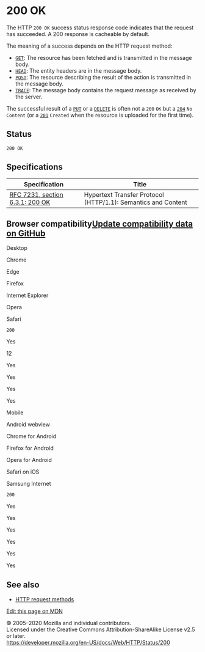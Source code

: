 200 OK
======

The HTTP `200 OK` success status response code indicates that the request has succeeded. A 200 response is cacheable by default.

The meaning of a success depends on the HTTP request method:

-   [`GET`](../methods/get): The resource has been fetched and is transmitted in the message body.
-   [`HEAD`](../methods/head): The entity headers are in the message body.
-   [`POST`](../methods/post): The resource describing the result of the action is transmitted in the message body.
-   [`TRACE`](../methods/trace): The message body contains the request message as received by the server.

The successful result of a [`PUT`](../methods/put) or a [`DELETE`](../methods/delete) is often not a `200` `OK` but a [`204`](204) `No Content` (or a [`201`](201) `Created` when the resource is uploaded for the first time).

Status
------

    200 OK

Specifications
--------------

<table><thead><tr class="header"><th>Specification</th><th>Title</th></tr></thead><tbody><tr class="odd"><td><a href="https://tools.ietf.org/html/rfc7231#section-6.3.1">RFC 7231, section 6.3.1: 200 OK</a></td><td>Hypertext Transfer Protocol (HTTP/1.1): Semantics and Content</td></tr></tbody></table>

Browser compatibility<a href="https://github.com/mdn/browser-compat-data" class="bc-github-link">Update compatibility data on GitHub</a>
----------------------------------------------------------------------------------------------------------------------------------------

Desktop

<span class="bc-head-txt-label bc-head-icon-chrome">Chrome</span>

<span class="bc-head-txt-label bc-head-icon-edge">Edge</span>

<span class="bc-head-txt-label bc-head-icon-firefox">Firefox</span>

<span class="bc-head-txt-label bc-head-icon-ie">Internet Explorer</span>

<span class="bc-head-txt-label bc-head-icon-opera">Opera</span>

<span class="bc-head-txt-label bc-head-icon-safari">Safari</span>

`200`

Yes

12

Yes

Yes

Yes

Yes

Mobile

<span class="bc-head-txt-label bc-head-icon-webview_android">Android webview</span>

<span class="bc-head-txt-label bc-head-icon-chrome_android">Chrome for Android</span>

<span class="bc-head-txt-label bc-head-icon-firefox_android">Firefox for Android</span>

<span class="bc-head-txt-label bc-head-icon-opera_android">Opera for Android</span>

<span class="bc-head-txt-label bc-head-icon-safari_ios">Safari on iOS</span>

<span class="bc-head-txt-label bc-head-icon-samsunginternet_android">Samsung Internet</span>

`200`

Yes

Yes

Yes

Yes

Yes

Yes

See also
--------

-   [HTTP request methods](../methods)

<a href="https://developer.mozilla.org/en-US/docs/Web/HTTP/Status/200$edit" class="_attribution-link">Edit this page on MDN</a>

© 2005–2020 Mozilla and individual contributors.  
Licensed under the Creative Commons Attribution-ShareAlike License v2.5 or later.  
<a href="https://developer.mozilla.org/en-US/docs/Web/HTTP/Status/200" class="_attribution-link">https://developer.mozilla.org/en-US/docs/Web/HTTP/Status/200</a>

